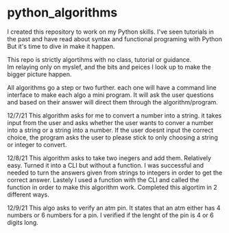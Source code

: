 # python_algorithms
I created this repository to work on my Python skills.
I've seen tutorials in the past and have read about syntax and functional programing with Python
But it's time to dive in make it happen.

This repo is strictly algortihms with no class, tutorial or guidance.  
Im relaying only on myslef, and the bits and peices I look up to make the bigger picture happen. 

All algorithms go a step or two further.  each one will have a command line interface to make each algo a mini program.  It will ask the user questions and based on their answer will direct them through the algorithm/program.



12/7/21
This algorithm asks for me to convert a number into a string.
it takes input from the user and asks whether the user wants to conver a number into a string or a string into a number.  If the user doesnt input the correct choice, the program asks the user to please stick to only choosing a string or integer to convert. 


12/8/21
This algorithm asks to take two inegers and add them.  Relatively easy.
Turned it into a CLI but without a function.
I was successful and needed to turn the answers given from strings to integers in order to get the correct answer. 
Lastely I used a function with the CLI and called the function in order to make this algorithm work. 
Completed this algortim in 2 different ways.


12/9/21
This algo asks to verify an atm pin.  It states that an atm either has 4 numbers or 6 numbers for a pin.  I verified if the lenght of the pin is 4 or 6 digits long. 

